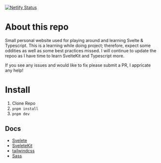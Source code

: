 [![Netlify Status](https://api.netlify.com/api/v1/badges/c07c745f-a17b-46e9-b999-a047d636a163/deploy-status)](https://app.netlify.com/sites/super-mochi-d63e5f/deploys)

# About this repo

Small personal website used for playing around and learning Svelte & Typescript. This is a learning while doing project; therefore, expect some oddities as well as some best practices missed. I will continue to update the repoo as I have time to learn SvelteKit and Typescript more.

If you see any issues and would like to fix please submit a PR, I appricate any help!

# Install

1. Clone Repo
2. `pnpm install`
3. `pnpm dev`

## Docs

- [Svelete](https://svelte.dev/docs)
- [SveleteKit](https://kit.svelte.dev/docs/introduction)
- [tailwindcss](https://tailwindcss.com/docs/installation)
- [Sass](https://sass-lang.com/documentation/)
